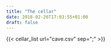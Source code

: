 ```yaml
---
title: "The cellar"
date: 2018-02-26T17:03:55+01:00
draft: false
---
```


{{< cellar_list url="cave.csv" sep=";" >}}
